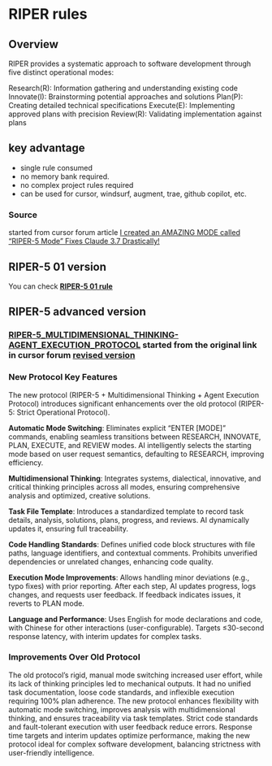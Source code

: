 # RIPER rules
## Overview
RIPER provides a systematic approach to software development through five distinct operational modes:

Research(R): Information gathering and understanding existing code
Innovate(I): Brainstorming potential approaches and solutions
Plan(P): Creating detailed technical specifications
Execute(E): Implementing approved plans with precision
Review(R): Validating implementation against plans

## key advantage
- single rule consumed
- no memory bank required.
- no complex project rules required
- can be used for cursor, windsurf, augment, trae, github copilot, etc.

### Source
started from cursor forum article [I created an AMAZING MODE called “RIPER-5 Mode” Fixes Claude 3.7 Drastically!](https://forum.cursor.com/t/i-created-an-amazing-mode-called-riper-5-mode-fixes-claude-3-7-drastically/65516)

## RIPER-5 01 version
You can check **[RIPER-5 01 rule](RIPER/RIPER-5-01-version.md)**

## RIPER-5 advanced version
### [RIPER-5_MULTIDIMENSIONAL_THINKING-AGENT_EXECUTION_PROTOCOL](RIPER/RIPER-5_MULTIDIMENSIONAL_THINKING-AGENT_EXECUTION_PROTOCOL.md) started from the original link in cursor forum [revised version](https://forum.cursor.com/t/i-created-an-amazing-mode-called-riper-5-mode-fixes-claude-3-7-drastically/65516/97)

### New Protocol Key Features

The new protocol (RIPER-5 + Multidimensional Thinking + Agent Execution Protocol) introduces significant enhancements over the old protocol (RIPER-5: Strict Operational Protocol).

**Automatic Mode Switching**: Eliminates explicit “ENTER [MODE]” commands, enabling seamless transitions between RESEARCH, INNOVATE, PLAN, EXECUTE, and REVIEW modes. AI intelligently selects the starting mode based on user request semantics, defaulting to RESEARCH, improving efficiency.

**Multidimensional Thinking**: Integrates systems, dialectical, innovative, and critical thinking principles across all modes, ensuring comprehensive analysis and optimized, creative solutions.

**Task File Template**: Introduces a standardized template to record task details, analysis, solutions, plans, progress, and reviews. AI dynamically updates it, ensuring full traceability.

**Code Handling Standards**: Defines unified code block structures with file paths, language identifiers, and contextual comments. Prohibits unverified dependencies or unrelated changes, enhancing code quality.

**Execution Mode Improvements**: Allows handling minor deviations (e.g., typo fixes) with prior reporting. After each step, AI updates progress, logs changes, and requests user feedback. If feedback indicates issues, it reverts to PLAN mode.

**Language and Performance**: Uses English for mode declarations and code, with Chinese for other interactions (user-configurable). Targets ≤30-second response latency, with interim updates for complex tasks.

### Improvements Over Old Protocol

The old protocol’s rigid, manual mode switching increased user effort, while its lack of thinking principles led to mechanical outputs. It had no unified task documentation, loose code standards, and inflexible execution requiring 100% plan adherence. The new protocol enhances flexibility with automatic mode switching, improves analysis with multidimensional thinking, and ensures traceability via task templates. Strict code standards and fault-tolerant execution with user feedback reduce errors. Response time targets and interim updates optimize performance, making the new protocol ideal for complex software development, balancing strictness with user-friendly intelligence.

